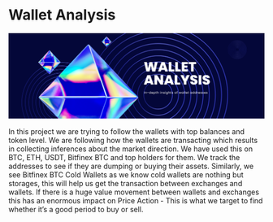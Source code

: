 
# Wallet Analysis

![walelt analysis header](\assets\1.png)

In this project we are trying to follow the wallets with top balances and token level. We are
following how the wallets are transacting which results in collecting inferences about the
market direction. We have used this on BTC, ETH, USDT, Bitfinex BTC and top holders for
them.
We track the addresses to see if they are dumping or buying their assets.
Similarly, we see Bitfinex BTC Cold Wallets as we know cold wallets are nothing but
storages, this will help us get the transaction between exchanges and wallets.
If there is a huge value movement between wallets and exchanges this has an enormous
impact on Price Action - This is what we target to find whether it’s a good period to buy or
sell.
